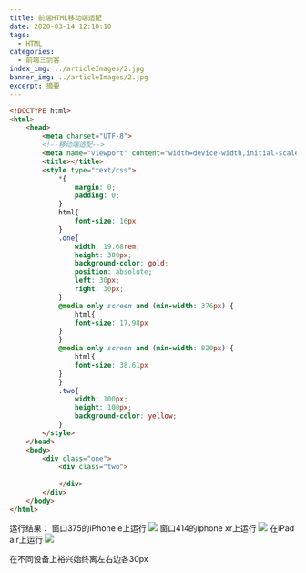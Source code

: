 ```yaml
---
title: 前端HTML移动端适配
date: 2020-03-14 12:10:10
tags:
  - HTML
categories:
  - 前端三剑客
index_img: ../articleImages/2.jpg
banner_img: ../articleImages/2.jpg
excerpt: 摘要
---
```

<meta name="referrer" content="no-referrer"/>

```html
<!DOCTYPE html>
<html>
	<head>
		<meta charset="UTF-8">
		<!--移动端适配-->
		<meta name="viewport" content="width=device-width,initial-scale=1,minimum-scale=1,maximum-scale=1,user-scalable=no" />
		<title></title>
		<style type="text/css">
			*{
				margin: 0;
				padding: 0;
			}
			html{
				font-size: 16px
			}
			.one{
				width: 19.68rem;
				height: 300px;
				background-color: gold;
				position: absolute;
				left: 30px;
				right: 30px;
			}
			@media only screen and (min-width: 376px) {
				html{
				font-size: 17.98px
			}
			}
			@media only screen and (min-width: 820px) {
				html{
				font-size: 38.61px
			}
			}
			.two{
				width: 100px;
				height: 100px;
				background-color: yellow;
			}
		</style>
	</head>
	<body>
		<div class="one">
			<div class="two">
			
			</div>
		</div>
	</body>
</html>

```
运行结果：
窗口375的iPhone e上运行
![](https://img-blog.csdnimg.cn/1337d035b6934efba790386562925528.png)
窗口414的iphone xr上运行
![](https://img-blog.csdnimg.cn/e44fc8e2d37a4c4197ba16a761e03228.png)
在iPad air上运行
![](https://img-blog.csdnimg.cn/abf906e36d98470bb53969b59e81d6ac.png)

在不同设备上裕兴始终离左右边各30px